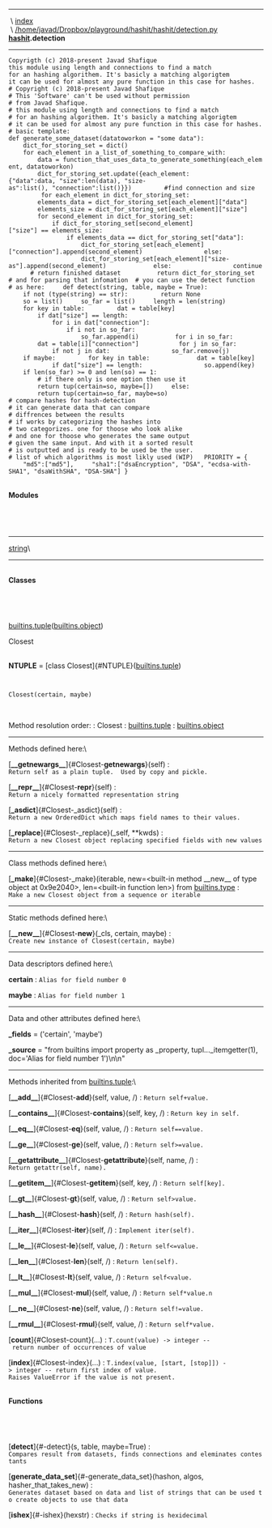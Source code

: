   ------------------------------------- -----------------------------------------------------------------------------------------------------------------------------
   \                                    [index](.)\
   \                                    [/home/javad/Dropbox/playground/hashit/hashit/detection.py](file:/home/javad/Dropbox/playground/hashit/hashit/detection.py)
  **[hashit](hashit.html).detection**   
  ------------------------------------- -----------------------------------------------------------------------------------------------------------------------------

`Copyrigth (c) 2018-present Javad Shafique   this module using length and connections to find a match  for an hashing algorithem. It's basicly a matching algorigtem it can be used for almost any pure function in this case for hashes.   # Copyright (c) 2018-present Javad Shafique # This 'Software' can't be used without permission # from Javad Shafique.   # this module using length and connections to find a match  # for an hashing algorithem. It's basicly a matching algorigtem # it can be used for almost any pure function in this case for hashes. # basic template:     def generate_some_dataset(datatoworkon = "some data"):     dict_for_storing_set = dict()       for each_element in a_list_of_something_to_compare_with:         data = function_that_uses_data_to_generate_something(each_element, datatoworkon)           dict_for_storing_set.update({each_element:{"data":data, "size":len(data), "size-as":list(), "connection":list()}})         #find connection and size          for each_element in dict_for_storing_set:         elements_data = dict_for_storing_set[each_element]["data"]         elements_size = dict_for_storing_set[each_element]["size"]           for second_element in dict_for_storing_set:             if dict_for_storing_set[second_element]["size"] == elements_size:                 if elements_data == dict_for_storing_set["data"]:                     dict_for_storing_set[each_element]["connection"].append(second_element)                 else:                     dict_for_storing_set[each_element]["size-as"].append(second_element)             else:                 continue       # return finished dataset          return dict_for_storing_set   # and for parsing that infomation  # you can use the detect function # as here:     def detect(string, table, maybe = True):     if not (type(string) == str):         return None          so = list()     so_far = list()     length = len(string)          for key in table:         dat = table[key]           if dat["size"] == length:             for i in dat["connection"]:                 if i not in so_far:                     so_far.append(i)          for i in so_far:         dat = table[i]["connection"]           for j in so_far:             if not j in dat:                 so_far.remove(j)       if maybe:         for key in table:             dat = table[key]               if dat["size"] == length:                 so.append(key)       if len(so_far) >= 0 and len(so) == 1:               # if there only is one option then use it               return tup(certain=so, maybe=[])     else:         return tup(certain=so_far, maybe=so)       # compare hashes for hash-detection # it can generate data that can compare # diffrences between the results   # if works by categorizing the hashes into  # two categorizes. one for thoose who look alike # and one for thoose who generates the same output # given the same input. And with it a sorted result # is outputted and is ready to be used be the user.   # list of which algorithms is most likly used (WIP)   PRIORITY = {     "md5":["md5"],     "sha1":["dsaEncryption", "DSA", "ecdsa-with-SHA1", "dsaWithSHA", "DSA-SHA"] }`

 \
**Modules**

`      `

 

  ------------------------ -- -- --
  [string](string.html)\         
  ------------------------ -- -- --

 \
**Classes**

`      `

 

[builtins.tuple](builtins.html#tuple)([builtins.object](builtins.html#object))

Closest

 \
**NTUPLE** = [class
Closest]{#NTUPLE}([builtins.tuple](builtins.html#tuple))

`   `

`Closest(certain, maybe) `

 

Method resolution order:
:   Closest
:   [builtins.tuple](builtins.html#tuple)
:   [builtins.object](builtins.html#object)

------------------------------------------------------------------------

Methods defined here:\

[**\_\_getnewargs\_\_**]{#Closest-__getnewargs__}(self)
:   `Return self as a plain tuple.  Used by copy and pickle.`

<!-- -->

[**\_\_repr\_\_**]{#Closest-__repr__}(self)
:   `Return a nicely formatted representation string`

<!-- -->

[**\_asdict**]{#Closest-_asdict}(self)
:   `Return a new OrderedDict which maps field names to their values.`

<!-- -->

[**\_replace**]{#Closest-_replace}(\_self, \*\*kwds)
:   `Return a new Closest object replacing specified fields with new values`

------------------------------------------------------------------------

Class methods defined here:\

[**\_make**]{#Closest-_make}(iterable, new=&lt;built-in method \_\_new\_\_ of type object at 0x9e2040&gt;, len=&lt;built-in function len&gt;) from [builtins.type](builtins.html#type)
:   `Make a new Closest object from a sequence or iterable`

------------------------------------------------------------------------

Static methods defined here:\

[**\_\_new\_\_**]{#Closest-__new__}(\_cls, certain, maybe)
:   `Create new instance of Closest(certain, maybe)`

------------------------------------------------------------------------

Data descriptors defined here:\

**certain**
:   `Alias for field number 0`

<!-- -->

**maybe**
:   `Alias for field number 1`

------------------------------------------------------------------------

Data and other attributes defined here:\

**\_fields** = ('certain', 'maybe')

**\_source** = "from builtins import property as \_property,
tupl...\_itemgetter(1), doc='Alias for field number 1')\\n\\n"

------------------------------------------------------------------------

Methods inherited from [builtins.tuple](builtins.html#tuple):\

[**\_\_add\_\_**]{#Closest-__add__}(self, value, /)
:   `Return self+value.`

<!-- -->

[**\_\_contains\_\_**]{#Closest-__contains__}(self, key, /)
:   `Return key in self.`

<!-- -->

[**\_\_eq\_\_**]{#Closest-__eq__}(self, value, /)
:   `Return self==value.`

<!-- -->

[**\_\_ge\_\_**]{#Closest-__ge__}(self, value, /)
:   `Return self>=value.`

<!-- -->

[**\_\_getattribute\_\_**]{#Closest-__getattribute__}(self, name, /)
:   `Return getattr(self, name).`

<!-- -->

[**\_\_getitem\_\_**]{#Closest-__getitem__}(self, key, /)
:   `Return self[key].`

<!-- -->

[**\_\_gt\_\_**]{#Closest-__gt__}(self, value, /)
:   `Return self>value.`

<!-- -->

[**\_\_hash\_\_**]{#Closest-__hash__}(self, /)
:   `Return hash(self).`

<!-- -->

[**\_\_iter\_\_**]{#Closest-__iter__}(self, /)
:   `Implement iter(self).`

<!-- -->

[**\_\_le\_\_**]{#Closest-__le__}(self, value, /)
:   `Return self<=value.`

<!-- -->

[**\_\_len\_\_**]{#Closest-__len__}(self, /)
:   `Return len(self).`

<!-- -->

[**\_\_lt\_\_**]{#Closest-__lt__}(self, value, /)
:   `Return self<value.`

<!-- -->

[**\_\_mul\_\_**]{#Closest-__mul__}(self, value, /)
:   `Return self*value.n`

<!-- -->

[**\_\_ne\_\_**]{#Closest-__ne__}(self, value, /)
:   `Return self!=value.`

<!-- -->

[**\_\_rmul\_\_**]{#Closest-__rmul__}(self, value, /)
:   `Return self*value.`

<!-- -->

[**count**]{#Closest-count}(...)
:   `T.count(value) -> integer -- return number of occurrences of value`

<!-- -->

[**index**]{#Closest-index}(...)
:   `T.index(value, [start, [stop]]) -> integer -- return first index of value. Raises ValueError if the value is not present.`

 \
**Functions**

`      `

 

[**detect**]{#-detect}(s, table, maybe=True)
:   `Compares result from datasets, finds connections and eleminates contestants`

<!-- -->

[**generate\_data\_set**]{#-generate_data_set}(hashon, algos, hasher\_that\_takes\_new)
:   `Generates dataset based on data and list of strings that can be used to create objects to use that data`

<!-- -->

[**ishex**]{#-ishex}(hexstr)
:   `Checks if string is hexidecimal`

